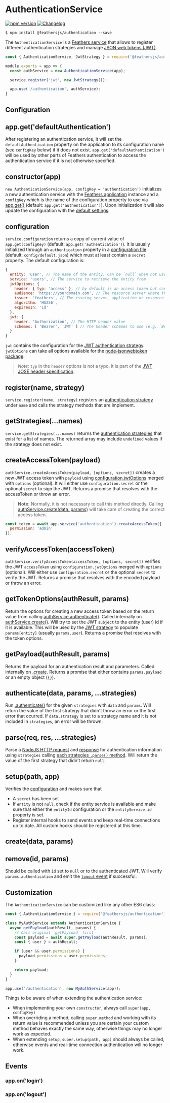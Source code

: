 # AuthenticationService

[![npm version](https://img.shields.io/npm/v/@feathersjs/authentication.png?style=flat-square)](https://www.npmjs.com/package/@feathersjs/authentication)
[![Changelog](https://img.shields.io/badge/changelog-.md-blue.png?style=flat-square)](https://github.com/feathersjs/feathers/blob/master/packages/authentication/CHANGELOG.md)

```
$ npm install @feathersjs/authentication --save
```

The `AuthenticationService` is a [Feathers service](../services.md) that allows to register different authentication strategies and manage [JSON web tokens (JWT)](https://jwt.io/).

```js
const { AuthenticationService, JwtStrategy } = require('@feathersjs/authentication');

module.exports = app => {
  const authService = new AuthenticationService(app);

  service.register('jwt', new JwtStrategy());

  app.use('/authentication', authService);
}
```

## Configuration

## app.get('defaultAuthentication')

After registering an authentication service, it will set the `defaultAuthentication` property on the application to its configuration name (see `configKey` below) if it does not exist. `app.get('defaultAuthentication')` will be used by other parts of Feathers authentication to access the authentication service if it is not otherwise specified.

## constructor(app)

`new AuthenticationService(app, configKey = 'authentication')` initializes a new authentication service with the [Feathers application]() instance and a `configKey` which is the name of the configuration property to use via [app.get()](../application.md#get-name) (default: `app.get('authentication')`). Upon initialization it will also update the configuration with the [default settings](#configuration).

## configuration

`service.configuration` returns a copy of current value of `app.get(configKey)` (default: `app.get('authentication')`). It is usually initialized through an `authentication` property in a [configuration file](../configuration.md) (default: `config/default.json`) which must at least contain a `secret` property. The default configuration is:

```js
{
  entity: 'user', // The name of the entity. Can be `null` when not used
  service: 'users', // The service to retrieve the entity from
  jwtOptions: {
    header: { typ: 'access' }, // by default is an access token but can be any type
    audience: 'https://yourdomain.com', // The resource server where the token is processed
    issuer: 'feathers', // The issuing server, application or resource
    algorithm: 'HS256',
    expiresIn: '1d'
  },
  jwt: {
    header: 'Authorization', // The HTTP header value
    schemes: [ 'Bearer', 'JWT' ] // The header schemes to use (e.g. `Bearer <token>`)
  }
}
```

`jwt` contains the configuration for the [JWT authentication strategy](./jwt.md). `jwtOptions` can take all options available for the [node-jsonwebtoken package](https://github.com/auth0/node-jsonwebtoken).

> *Note:* `typ` in the `header` options is not a typo, it is part of the [JWT JOSE header specification](https://tools.ietf.org/html/rfc7519#section-5).

## register(name, strategy)

`service.register(name, strategy)` registers an [authentication strategy](./strategy.md) under `name` and calls the strategy methods that are implement.

## getStrategies(...names)

`service.getStrategies(...names)` returns the [authentication strategies](#authentication-strategies) that exist for a list of names. The returned array may include `undefined` values if the strategy does not exist.

## createAccessToken(payload)

`authService.createAccessToken(payload, [options, secret])` creates a new JWT access token with `payload` using [configuration.jwtOptions](#configuration) merged with `options` (optional). It will either use `configuration.secret` or the optional `secret` to sign the JWT. Returns a promise that resolves with the accessToken or throw an error.

> __Note:__ Normally, it is not necessary to call this method directly. Calling [authService.create(data, params)](#create-data-params) will take care of creating the correct access token.

```js
const token = await app.service('authentication').createAccessToken({
  permission: 'admin'
});
```

## verifyAccessToken(accessToken)

`authService.verifyAccessToken(accessToken, [options, secret])` verifies the JWT `accessToken` using `configuration.jwtOptions` merged with `options` (optional). Will either use `configuration.secret` or the optional `secret` to verify the JWT. Returns a promise that resolves with the encoded payload or throw an error.

## getTokenOptions(authResult, params)

Return the options for creating a new access token based on the return value from calling [authService.authenticate()](#authenticate-data-params-strategies). Called internally on [authService.create()](#create-data-params). Will try to set the JWT `subject` to the entity (user) id if it is available. This will be used by the [JWT strategy](./jwt.md) to populate `params[entity]` (usually `params.user`). Returns a promise that resolves with the token options.

## getPayload(authResult, params)

Returns the payload for an authentication result and parameters. Called internally on [.create](#create-data-params). Returns a promise that either contains `params.payload` or an empty object (`{}`).

## authenticate(data, params, ...strategies)

Run [.authenticate()](#authenticate-data-params) for the given `strategies` with `data` and `params`. Will return the value of the first strategy that didn't throw an error or the first error that ocurred. If `data.strategy` is set to a strategy name and it is not included in `strategies`, an error will be thrown.

## parse(req, res, ...strategies)

Parse a [NodeJS HTTP request](https://nodejs.org/api/http.html#http_class_http_incomingmessage) and [response](https://nodejs.org/api/http.html#http_class_http_serverresponse) for authentication information using `strategies` calling [each strategies `.parse()` method](#parse-req-res). Will return the value of the first strategy that didn't return `null`.

## setup(path, app)

Verifies the [configuration](#configuration) and makes sure that

- A `secret` has been set
- If `entity` is not `null`, check if the entity service is available and make sure that either the `entityId` configuration or the `entityService.id` property is set.
- Register internal hooks to send events and keep real-time connections up to date. All custom hooks should be registered at this time.

## create(data, params)

## remove(id, params)

Should be called with `id` set to `null` or to the authenticated JWT. Will verify `params.authentication` and emit the [`logout` event]() if successful.

## Customization

The `AuthenticationService` can be customized like any other ES6 class:

```js
const { AuthenticationService } = require('@feathersjs/authentication');

class MyAuthService extends AuthenticationService {
  async getPayload(authResult, params) {
    // Call original `getPayload` first
    const payload = await super.getPayload(authResult, params);
    const { user } = authResult;

    if (user && user.permissions) {
      payload.permissions = user.permissions;
    }

    return payload;
  }
}

app.use('/authentication', new MyAuthService(app));
```

Things to be aware of when extending the authentication service:

- When implementing your own `constructor`, always call `super(app, configKey)`
- When overriding a method, calling `super.method` and working with its return value is recommended unless you are certain your custom method behaves exactly the same way, otherwise things may no longer work as expected.
- When extending `setup`, `super.setup(path, app)` should always be called, otherwise events and real-time connection authentication will no longer work.

## Events

### app.on('login')

### app.on('logout')
